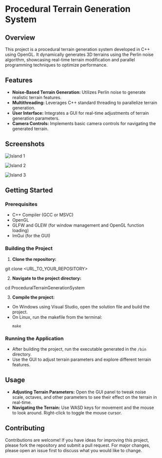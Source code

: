 # Procedural Terrain Generation System

## Overview

This project is a procedural terrain generation system developed in C++ using OpenGL. It dynamically generates 3D terrains using the Perlin noise algorithm, showcasing real-time terrain modification and parallel programming techniques to optimize performance.

## Features

- **Noise-Based Terrain Generation:** Utilizes Perlin noise to generate realistic terrain features.
- **Multithreading:** Leverages C++ standard threading to parallelize terrain generation.
- **User Interface:** Integrates a GUI for real-time adjustments of terrain generation parameters.
- **Camera Controls:** Implements basic camera controls for navigating the generated terrain.

## Screenshots

![Island 1](https://github.com/IvanPeevski/terrain-generation/assets/37153196/86fbc72e-0e6d-4e5d-86ed-b0f580f64a82)

![Island 2](https://github.com/IvanPeevski/terrain-generation/assets/37153196/ae20c77a-3ee2-4dd2-8fbf-c3de5c6202e3)

![Island 3](https://github.com/IvanPeevski/terrain-generation/assets/37153196/e4b823eb-ac0a-43eb-b95d-418a74a493ef)

## Getting Started

### Prerequisites

- C++ Compiler (GCC or MSVC)
- OpenGL
- GLFW and GLEW (for window management and OpenGL function loading)
- ImGui (for the GUI)

### Building the Project

1. **Clone the repository:**

git clone <URL_TO_YOUR_REPOSITORY>

2. **Navigate to the project directory:**

cd ProceduralTerrainGenerationSystem

3. **Compile the project:**
- On Windows using Visual Studio, open the solution file and build the project.
- On Linux, run the makefile from the terminal:
  ```
  make
  ```

### Running the Application

- After building the project, run the executable generated in the `/bin` directory.
- Use the GUI to adjust terrain parameters and explore different terrain features.

## Usage

- **Adjusting Terrain Parameters:** Open the GUI panel to tweak noise scale, octaves, and other parameters to see their effect on the terrain in real-time.
- **Navigating the Terrain:** Use WASD keys for movement and the mouse to look around. Right-click to toggle the mouse cursor.

## Contributing

Contributions are welcome! If you have ideas for improving this project, please fork the repository and submit a pull request. For major changes, please open an issue first to discuss what you would like to change.